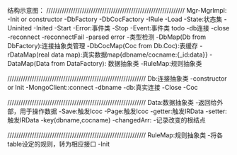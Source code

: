 
结构示意图：
//////////////////////////////////////////////////////////////
Mgr-MgrImpl:
    -Init or constructor
        -DbFactory
        -DbCocFactory
        -IRule
    -Load
    -State:状态集
        -Uninited
        -Inited
        -Start
        -Error:事件类
        -Stop
    -Event:事件类 todo
        -db连接
            -close
            -reconnect
            -reconnectFail
            -parsed error
        -类型检测
    -DbMap(Db from DbFactory):连接抽象类管理
    -DbCocMap(Coc from Db.Coc):表缓存
    -rDataMap(real data map):真实数据map{dbname/cocname:{_id:data}}
    -DataMap(Data from DataFactory): 数据抽象类
    -RuleMap:规则抽象类

//////////////////////////////////////////////////////////////
Db:连接抽象类
    -constructor or Init
        -MongoClient::connect
    -dbname
    -db:真实连接
    -Close
    -Coc

//////////////////////////////////////////////////////////////
Data:数据抽象类
    -返回给外部，用于操作数据
    -Save:触发Icoc
    -Page:触发Icoc
    -getter:触发IRData
    -setter:触发IRData
    -key(dbname,cocname)
    -changedArr:
        -记录改变的根结点

//////////////////////////////////////////////////////////////
RuleMap:规则抽象类
    -将各table设定的规则，转为相应接口
    -Init
